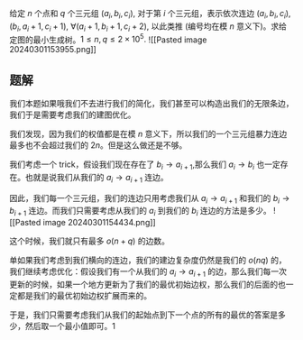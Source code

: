 给定 $n$ 个点和 $q$ 个三元组 $(a_i,b_i,c_i)$, 对于第 $i$ 个三元组，表示依次连边 $(a_i,b_i,c_i)$, $(b_i,a_i+1,c_i+1)$, $\forall(a_i+1,b_i+1,c_i+2)$, 以此类推 (编号均在模 $n$ 意义下)。求给定图的最小生成树。$1\leq n,q\leq2\times10^5.$
![[Pasted image 20240301153955.png]]
## 题解
我们本题如果哦我们不去进行我们的简化，我们甚至可以构造出我们的无限条边，我们于是需要考虑我们的建图优化。

我们发现，因为我们的权值都是在模  $n$ 意义下，所以我们的一个三元组暴力连边最多也不会超过我们的 $2n$。但是这么做还是不够。

我们考虑一个 trick，假设我们现在存在了 $b_{i}\to a_{i+1}$,那么我们 $a_{i}\to b_{i}$ 也一定存在。也就是说我们从我们的 $a_i\to a_{i+1}$ 连边。

因此，我们每一个三元组，我们的连边只用考虑我们从 $a_{i}\to a_{i+1}$ 和我们的 $b_{i}\to b_{i+1}$ 连边。而我们只需要考虑从我们的 $a_i$ 到我们的 $b_{i}$ 连边的方法是多少。
![[Pasted image 20240301154434.png]]

这个时候，我们就只有最多 $o(n+q)$ 的边数。


单如果我们考虑到我们横向的连边，我们的建边复杂度仍然是我们的 $o(nq)$ 的，我们继续考虑优化：假设我们有一个从我们的 $a_{i}\to a_{i+1}$ 的边，那么我们每一次更新的时候，如果一个地方更新为了我们的最优初始边权，那么我们的后面的也一定都是我们的最优初始边权扩展而来的。

于是，我们只需要考虑我们从我们的起始点到下一个点的所有的最优的答案是多少，然后取一个最小值即可。1